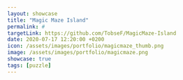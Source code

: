 ```yaml
---
layout: showcase
title: "Magic Maze Island"
permalink: #
targetLink: https://github.com/TobseF/MagicMaze-Island
date: 2020-07-17 12:20:00 +0200
icon: /assets/images/portfolio/magicmaze_thumb.png
image: /assets/images/portfolio/magicmaze.png
showcase: true
tags: [puzzle]
---
```

